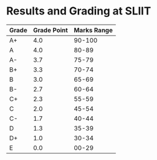 <!DOCTYPE html>
<html>
<head>
  <title>Results and Grading at SLIIT</title>
  <link rel="stylesheet" href="style.css">
</head>
<body>
  <h1>Results and Grading at SLIIT</h1>

  <table>
    <thead>
      <tr>
        <th>Grade</th>
        <th>Grade Point</th>
        <th>Marks Range</th>
      </tr>
    </thead>
    <tbody>
      <tr>
        <td>A+</td>
        <td>4.0</td>
        <td>90-100</td>
      </tr>
      <tr>
        <td>A</td>
        <td>4.0</td>
        <td>80-89</td>
      </tr>
      <tr>
        <td>A-</td>
        <td>3.7</td>
        <td>75-79</td>
      </tr>
      <tr>
        <td>B+</td>
        <td>3.3</td>
        <td>70-74</td>
      </tr>
      <tr>
        <td>B</td>
        <td>3.0</td>
        <td>65-69</td>
      </tr>
      <tr>
        <td>B-</td>
        <td>2.7</td>
        <td>60-64</td>
      </tr>
      <tr>
        <td>C+</td>
        <td>2.3</td>
        <td>55-59</td>
      </tr>
      <tr>
        <td>C</td>
        <td>2.0</td>
        <td>45-54</td>
      </tr>
      <tr>
        <td>C-</td>
        <td>1.7</td>
        <td>40-44</td>
      </tr>
      <tr>
        <td>D</td>
        <td>1.3</td>
        <td>35-39</td>
      </tr>
      <tr>
        <td>D+</td>
        <td>1.0</td>
        <td>30-34</td>
      </tr>
      <tr>
        <td>E</td>
        <td>0.0</td>
        <td>00-29</td>
      </tr>
    </tbody>
  </table>

</html>
